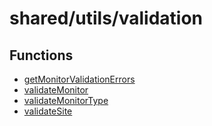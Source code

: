 # shared/utils/validation

## Functions

- [getMonitorValidationErrors](functions/getMonitorValidationErrors.md)
- [validateMonitor](functions/validateMonitor.md)
- [validateMonitorType](functions/validateMonitorType.md)
- [validateSite](functions/validateSite.md)
